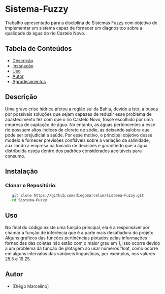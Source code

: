 # Sistema-Fuzzy
Trabalho apresentado para a disciplina de Sistemas Fuzzy com objetivo de implementar um sistema capaz de fornecer um diagnósitco sobre a qualidade da água do rio Castelo Novo.
## Tabela de Conteúdos 
- [Descrição](#descrição)
- [Instalação](#instalação)
- [Uso](#uso)
- [Autor](#autor) 
- [Agradecimentos](#agradecimentos)
  
## Descrição
Uma grave crise hídrica afetou a região sul da Bahia, devido a isto, a busca por possíveis soluções que sejam capazes de reduzir esse problema de abastecimento fez com
que o rio Castelo Novo, fosse escolhido por uma empresa de captação de água. No entanto, as águas pertencentes a esse rio possuem altos índices de cloreto de sódio, as deixando
salobra que pode ser prejudicial a saúde. Por esse motivo, o principal objetivo desse modelo é fornecer previsões confiáveis sobre a variação da salinidade, auxiliando a empresa na tomada de decisões e garantindo que a água distribuída esteja dentro dos padrões considerados aceitáveis para consumo.

## Instalação
### Clonar o Repositório: 
  ```bash
     git clone https://github.com/diegomarcelin/Sistema-Fuzzy.git
     cd Sistema-Fuzzy
  ```
## Uso
No final do código existe uma função principal, ela é a responsável por chamar a função de inferência que é a parte mais desafiadora do projeto. Alguns gráficos das funções pertinências plotados pelas informações fornecidas das coletas não estão com o maior grau em 1, isso ocorre devido a um problema da função de plotagem ao usar números float, como ocorre em alguns intervalos das variáveis linguísticas, por exemplos, nos valores 25.5 e 19.25.

## Autor
- [Diêgo Marcelino]


